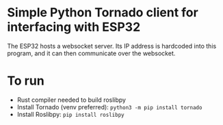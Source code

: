 # Simple Python Tornado client for interfacing with ESP32

The ESP32 hosts a websocket server. Its IP address is hardcoded into this program, and it can then communicate over the websocket.

# To run

- Rust compiler needed to build roslibpy
- Install Tornado (venv preferred): `python3 -m pip install tornado`
- Install Roslibpy: `pip install roslibpy`

